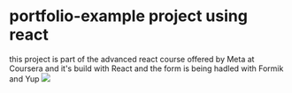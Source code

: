 # portfolio-example project using react
this project is part of the advanced react course offered by Meta at Coursera and it's build with React and the form is being hadled with Formik and Yup
![](./public/onna4.github.io_portfolio-example_.png)
